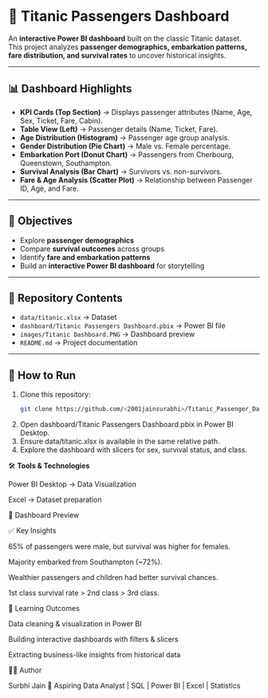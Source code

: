 # 🚢 Titanic Passengers Dashboard

An **interactive Power BI dashboard** built on the classic Titanic dataset.  
This project analyzes **passenger demographics, embarkation patterns, fare distribution, and survival rates** to uncover historical insights.  

---

## 📊 Dashboard Highlights

- **KPI Cards (Top Section)** → Displays passenger attributes (Name, Age, Sex, Ticket, Fare, Cabin).  
- **Table View (Left)** → Passenger details (Name, Ticket, Fare).  
- **Age Distribution (Histogram)** → Passenger age group analysis.  
- **Gender Distribution (Pie Chart)** → Male vs. Female percentage.  
- **Embarkation Port (Donut Chart)** → Passengers from Cherbourg, Queenstown, Southampton.  
- **Survival Analysis (Bar Chart)** → Survivors vs. non-survivors.  
- **Fare & Age Analysis (Scatter Plot)** → Relationship between Passenger ID, Age, and Fare.  

---

## 🎯 Objectives

- Explore **passenger demographics**  
- Compare **survival outcomes** across groups  
- Identify **fare and embarkation patterns**  
- Build an **interactive Power BI dashboard** for storytelling  

---

## 📂 Repository Contents

- `data/titanic.xlsx` → Dataset  
- `dashboard/Titanic Passengers Dashboard.pbix` → Power BI file  
- `images/Titanic Dashboard.PNG` → Dashboard preview  
- `README.md` → Project documentation  

---

## 🚀 How to Run

1. Clone this repository:
   ```bash
   git clone https://github.com/<2001jainsurabhi>/Titanic_Passenger_Dashboard.git
2. Open dashboard/Titanic Passengers Dashboard.pbix in Power BI Desktop.
3. Ensure data/titanic.xlsx is available in the same relative path.
4. Explore the dashboard with slicers for sex, survival status, and class.

🛠️ **Tools & Technologies**

Power BI Desktop → Data Visualization

Excel → Dataset preparation

📸 Dashboard Preview

✅ Key Insights

65% of passengers were male, but survival was higher for females.

Majority embarked from Southampton (~72%).

Wealthier passengers and children had better survival chances.

1st class survival rate > 2nd class > 3rd class.

📌 Learning Outcomes

Data cleaning & visualization in Power BI

Building interactive dashboards with filters & slicers

Extracting business-like insights from historical data

👩‍💻 Author

Surbhi Jain
📍 Aspiring Data Analyst | SQL | Power BI | Excel | Statistics
